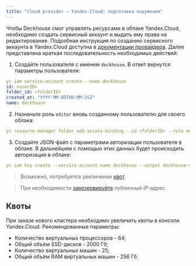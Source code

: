 ```yaml
---
title: "Cloud provider — Yandex.Cloud: подготовка окружения"
---
```


Чтобы Deckhouse смог управлять ресурсами в облаке Yandex.Cloud, необходимо создать сервисный аккаунт и выдать ему права на редактирование. Подробная инструкция по созданию сервисного аккаунта в Yandex.Cloud доступна в [документации провайдера](https://cloud.yandex.com/en/docs/resource-manager/operations/cloud/set-access-bindings). Далее представлена краткая последовательность необходимых действий:

1. Создайте пользователя с именем `deckhouse`. В ответ вернутся параметры пользователя:
```yaml
yc iam service-account create --name deckhouse
id: <userID>
folder_id: <folderID>
created_at: "YYYY-MM-DDTHH:MM:SSZ"
name: deckhouse
```
2. Назначьте роль `editor` вновь созданному пользователю для своего облака:
```yaml
yc resource-manager folder add-access-binding --id <folderID> --role editor --subject serviceAccount:<userID>
```
3. Создайте JSON-файл с параметрами авторизации пользователя в облаке. В дальнейшем с помощью этих данных будет происходить авторизация в облаке:
```yaml
yc iam key create --service-account-name deckhouse --output deckhouse-sa-key.json
```

> Возможно, потребуется увеличение [квот](#квоты).

> При необходимости [зарезервируйте](faq.html#как-зарезервировать-публичный-ip-адрес) публичный IP-адрес.

## Квоты

При заказе нового кластера необходимо увеличить квоты в консоли Yandex.Cloud. Рекомендованные параметры:
* Количество виртуальных процессоров - 64;
* Общий объём SSD-дисков - 2000 Гб;
* Количество виртуальных машин - 25;
* Общий объём RAM виртуальных машин - 256 Гб.
